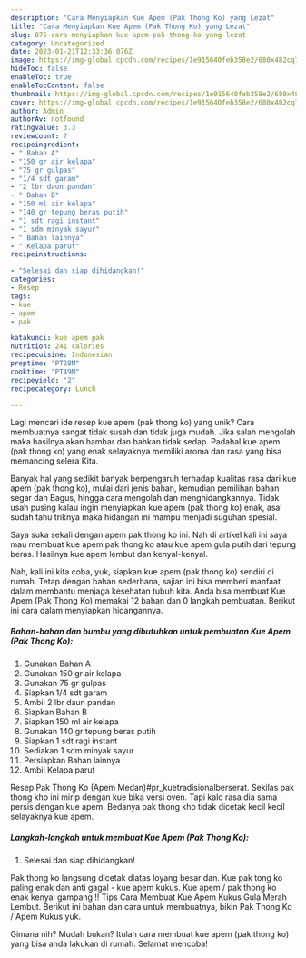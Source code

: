 ```yaml
---
description: "Cara Menyiapkan Kue Apem (Pak Thong Ko) yang Lezat"
title: "Cara Menyiapkan Kue Apem (Pak Thong Ko) yang Lezat"
slug: 875-cara-menyiapkan-kue-apem-pak-thong-ko-yang-lezat
category: Uncategorized
date: 2023-01-21T12:33:36.076Z
image: https://img-global.cpcdn.com/recipes/1e915640feb358e2/680x482cq70/kue-apem-pak-thong-ko-foto-resep-utama.jpg
hideToc: false
enableToc: true
enableTocContent: false
thumbnail: https://img-global.cpcdn.com/recipes/1e915640feb358e2/680x482cq70/kue-apem-pak-thong-ko-foto-resep-utama.jpg
cover: https://img-global.cpcdn.com/recipes/1e915640feb358e2/680x482cq70/kue-apem-pak-thong-ko-foto-resep-utama.jpg
author: Admin
authorAv: notfound
ratingvalue: 3.3
reviewcount: 7
recipeingredient:
- " Bahan A"
- "150 gr air kelapa"
- "75 gr gulpas"
- "1/4 sdt garam"
- "2 lbr daun pandan"
- " Bahan B"
- "150 ml air kelapa"
- "140 gr tepung beras putih"
- "1 sdt ragi instant"
- "1 sdm minyak sayur"
- " Bahan lainnya"
- " Kelapa parut"
recipeinstructions:

- "Selesai dan siap dihidangkan!"
categories:
- Resep
tags:
- kue
- apem
- pak

katakunci: kue apem pak 
nutrition: 241 calories
recipecuisine: Indonesian
preptime: "PT28M"
cooktime: "PT49M"
recipeyield: "2"
recipecategory: Lunch

---
```





Lagi mencari ide resep kue apem (pak thong ko) yang unik? Cara membuatnya sangat tidak susah dan tidak juga mudah. Jika salah mengolah maka hasilnya akan hambar dan bahkan tidak sedap. Padahal kue apem (pak thong ko) yang enak selayaknya memiliki aroma dan rasa yang bisa memancing selera Kita.





Banyak hal yang sedikit banyak berpengaruh terhadap kualitas rasa dari kue apem (pak thong ko), mulai dari jenis bahan, kemudian pemilihan bahan segar dan Bagus, hingga cara mengolah dan menghidangkannya. Tidak usah pusing kalau ingin menyiapkan kue apem (pak thong ko) enak,      asal sudah tahu triknya maka hidangan ini mampu menjadi suguhan spesial.














Saya suka sekali dengan apem pak thong ko ini. Nah di artikel kali ini saya mau membuat kue apem pak thong ko atau kue apem gula putih dari tepung beras. Hasilnya kue apem lembut dan kenyal-kenyal.






Nah, kali ini kita coba, yuk, siapkan kue apem (pak thong ko) sendiri di rumah. Tetap dengan bahan sederhana, sajian ini bisa memberi manfaat dalam membantu menjaga kesehatan tubuh kita. Anda bisa membuat Kue Apem (Pak Thong Ko) memakai 12 bahan dan 0 langkah pembuatan. Berikut ini cara dalam menyiapkan hidangannya.

<!--inarticleads1-->

##### Bahan-bahan dan bumbu yang dibutuhkan untuk pembuatan Kue Apem (Pak Thong Ko):

1. Gunakan  Bahan A
1. Gunakan 150 gr air kelapa
1. Gunakan 75 gr gulpas
1. Siapkan 1/4 sdt garam
1. Ambil 2 lbr daun pandan
1. Siapkan  Bahan B
1. Siapkan 150 ml air kelapa
1. Gunakan 140 gr tepung beras putih
1. Siapkan 1 sdt ragi instant
1. Sediakan 1 sdm minyak sayur
1. Persiapkan  Bahan lainnya
1. Ambil  Kelapa parut


Resep Pak Thong Ko (Apem Medan)#pr_kuetradisionalberserat. Sekilas pak thong kho ini mirip dengan kue bika versi oven. Tapi kalo rasa dia sama persis dengan kue apem. Bedanya pak thong kho tidak dicetak kecil kecil selayaknya kue apem. 

<!--inarticleads2-->

##### Langkah-langkah untuk membuat Kue Apem (Pak Thong Ko):


1. Selesai dan siap dihidangkan!

Pak thong ko langsung dicetak diatas loyang besar dan. Kue pak tong ko paling enak dan anti gagal - kue apem kukus. Kue apem / pak thong ko enak kenyal gampang !! Tips Cara Membuat Kue Apem Kukus Gula Merah Lembut. Berikut ini bahan dan cara untuk membuatnya, bikin Pak Thong Ko / Apem Kukus yuk. 

Gimana nih? Mudah bukan? Itulah cara membuat kue apem (pak thong ko) yang bisa anda lakukan di rumah. Selamat mencoba!
